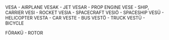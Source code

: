 VESA - AIRPLANE
VESAK - JET
VESAR - PROP ENGINE
VESE - SHIP, CARRIER
VESI - ROCKET
VESIA - SPACECRAFT
VESIÖ - SPACESHIP
VESÜ - HELICOPTER
VESTA - CAR
VESTE - BUS
VESTÖ - TRUCK
VESTÜ - BICYCLE

FÖRAKÜ - ROTOR

